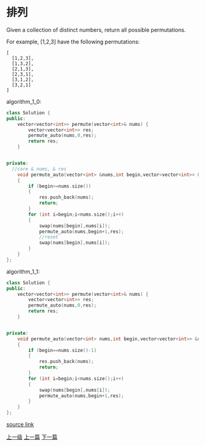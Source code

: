 # 排列

Given a collection of distinct numbers, return all possible permutations.

For example,
[1,2,3] have the following permutations:

```
[
  [1,2,3],
  [1,3,2],
  [2,1,3],
  [2,3,1],
  [3,1,2],
  [3,2,1]
]
```


algorithm_1_0:
```c++
class Solution {
public:
    vector<vector<int>> permute(vector<int>& nums) {
        vector<vector<int>> res;
        permute_auto(nums,0,res);
        return res;
    }


private:
  //care & nums, & res
    void permute_auto(vector<int> &nums,int begin,vector<vector<int>> &res)
    {
        if (begin>=nums.size())
        {
            res.push_back(nums);
            return;
        }
        for (int i=begin;i<nums.size();i++)
        {
            swap(nums[begin],nums[i]);
            permute_auto(nums,begin+1,res);
            //reset
            swap(nums[begin],nums[i]);
        }
    }
};
```

algorithm_1_1:
```c++
class Solution {
public:
    vector<vector<int>> permute(vector<int>& nums) {
        vector<vector<int>> res;
        permute_auto(nums,0,res);
        return res;
    }


private:
    void permute_auto(vector<int> nums,int begin,vector<vector<int>> &res)
    {
        if (begin==nums.size()-1)
        {
            res.push_back(nums);
            return;
        }
        for (int i=begin;i<nums.size();i++)
        {
            swap(nums[begin],nums[i]);
            permute_auto(nums,begin+1,res);
        }
    }
};
```

[source link](https://leetcode.com/problems/permutations/discuss/)


[上一级](README.md)
[上一篇](Permutation_Sequence.md)
[下一篇](Permutations_II.md)
